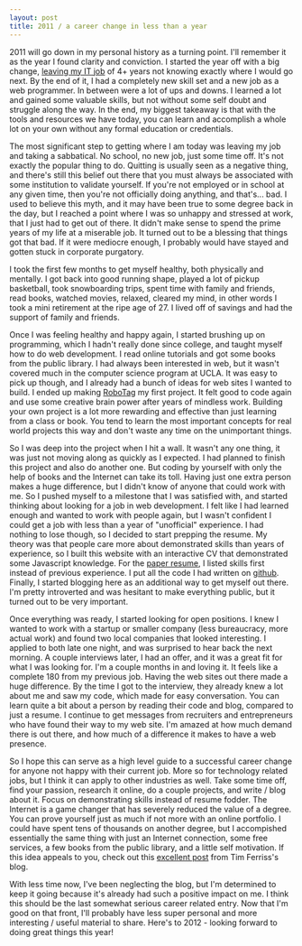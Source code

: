```yaml
---
layout: post
title: 2011 / a career change in less than a year
---
```


2011 will go down in my personal history as a turning point. I'll remember it as the year I found clarity and conviction. I started the year off with a big change, [leaving my IT job](/blog/corporate) of 4+ years not knowing exactly where I would go next. By the end of it, I had a completely new skill set and a new job as a web programmer. In between were a lot of ups and downs. I learned a lot and gained some valuable skills, but not without some self doubt and struggle along the way. In the end, my biggest takeaway is that with the tools and resources we have today, you can learn and accomplish a whole lot on your own without any formal education or credentials.

The most significant step to getting where I am today was leaving my job and taking a sabbatical. No school, no new job, just some time off. It's not exactly the popular thing to do. Quitting is usually seen as a negative thing, and there's still this belief out there that you must always be associated with some institution to validate yourself. If you're not employed or in school at any given time, then you're not officially doing anything, and that's... bad. I used to believe this myth, and it may have been true to some degree back in the day, but I reached a point where I was so unhappy and stressed at work, that I just had to get out of there. It didn't make sense to spend the prime years of my life at a miserable job. It turned out to be a blessing that things got that bad. If it were mediocre enough, I probably would have stayed and gotten stuck in corporate purgatory.

I took the first few months to get myself healthy, both physically and mentally. I got back into good running shape, played a lot of pickup basketball, took snowboarding trips, spent time with family and friends, read books, watched movies, relaxed, cleared my mind, in other words I took a mini retirement at the ripe age of 27. I lived off of savings and had the support of family and friends.

<!--break-->

Once I was feeling healthy and happy again, I started brushing up on programming, which I hadn't really done since college, and taught myself how to do web development. I read online tutorials and got some books from the public library. I had always been interested in web, but it wasn't covered much in the computer science program at UCLA. It was easy to pick up though, and I already had a bunch of ideas for web sites I wanted to build. I ended up making [RoboTag](https://mikeygee.com/RoboTag) my first project. It felt good to code again and use some creative brain power after years of mindless work. Building your own project is a lot more rewarding and effective than just learning from a class or book. You tend to learn the most important concepts for real world projects this way and don't waste any time on the unimportant things. 

So I was deep into the project when I hit a wall. It wasn't any one thing, it was just not moving along as quickly as I expected. I had planned to finish this project and also do another one. But coding by yourself with only the help of books and the Internet can take its toll. Having just one extra person makes a huge difference, but I didn't know of anyone that could work with me. So I pushed myself to a milestone that I was satisfied with, and started thinking about looking for a job in web development. I felt like I had learned enough and wanted to work with people again, but I wasn't confident I could get a job with less than a year of "unofficial" experience. I had nothing to lose though, so I decided to start prepping the resume. My theory was that people care more about demonstrated skills than years of experience, so I built this website with an interactive CV that demonstrated some Javascript knowledge. For the [paper resume](/cv.pdf), I listed skills first instead of previous experience. I put all the code I had written on [github](https://github.com/mikeygee). Finally, I started blogging here as an additional way to get myself out there. I'm pretty introverted and was hesitant to make everything public, but it turned out to be very important.

Once everything was ready, I started looking for open positions. I knew I wanted to work with a startup or smaller company (less bureaucracy, more actual work) and found two local companies that looked interesting. I applied to both late one night, and was surprised to hear back the next morning. A couple interviews later, I had an offer, and it was a great fit for what I was looking for. I'm a couple months in and loving it. It feels like a complete 180 from my previous job. Having the web sites out there made a huge difference. By the time I got to the interview, they already knew a lot about me and saw my code, which made for easy conversation. You can learn quite a bit about a person by reading their code and blog, compared to just a resume. I continue to get messages from recruiters and entrepreneurs who have found their way to my web site. I'm amazed at how much demand there is out there, and how much of a difference it makes to have a web presence.

So I hope this can serve as a high level guide to a successful career change for anyone not happy with their current job. More so for technology related jobs, but I think it can apply to other industries as well. Take some time off, find your passion, research it online, do a couple projects, and write / blog about it. Focus on demonstrating skills instead of resume fodder. The Internet is a game changer that has severely reduced the value of a degree. You can prove yourself just as much if not more with an online portfolio. I could have spent tens of thousands on another degree, but I accompished essentially the same thing with just an Internet connection, some free services, a few books from the public library, and a little self motivation. If this idea appeals to you, check out this [excellent post](http://www.fourhourworkweek.com/blog/2011/09/29/8-steps-to-getting-what-you-want-without-formal-credentials/) from Tim Ferriss's blog.

With less time now, I've been neglecting the blog, but I'm determined to keep it going because it's already had such a positive impact on me. I think this should be the last somewhat serious career related entry. Now that I'm good on that front, I'll probably have less super personal and more interesting / useful material to share. Here's to 2012 - looking forward to doing great things this year!

<!--end-->

